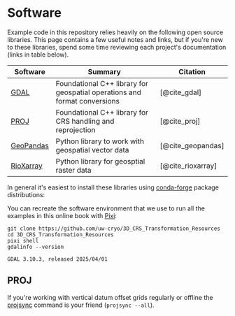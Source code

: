 # Software

Example code in this repository relies heavily on the following open source libraries. This page contains a few useful notes and links, but if you're new to these libraries, spend some time reviewing each project's documentation (links in table below).

| Software | Summary | Citation |
| - | - | - |
| [GDAL](https://gdal.org) | Foundational C++ library for geospatial operations and format conversions | [@cite_gdal] |
| [PROJ](https://proj.org) | Foundational C++ library for CRS handling and reprojection | [@cite_proj] |
| [GeoPandas](https://geopandas.org) | Python library to work with geospatial vector data | [@cite_geopandas] |
| [RioXarray](https://corteva.github.io) | Python library for geosptial raster data | [@cite_rioxarray] |

In general it's easiest to install these libraries using [conda-forge](https://conda-forge.org) package distributions:

You can recreate the software environment that we use to run all the examples in this online book with [Pixi](https://pixi.sh/latest/installation/):
```
git clone https://github.com/uw-cryo/3D_CRS_Transformation_Resources
cd 3D_CRS_Transformation_Resources
pixi shell
gdalinfo --version
```
```
GDAL 3.10.3, released 2025/04/01
```

## PROJ

If you're working with vertical datum offset grids regularly or offline the [projsync](https://proj.org/en/stable/apps/projsync.html) command is your friend (`projsync --all`).
